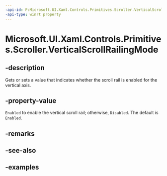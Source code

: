 ```yaml
---
-api-id: P:Microsoft.UI.Xaml.Controls.Primitives.Scroller.VerticalScrollRailingMode
-api-type: winrt property
---
```


# Microsoft.UI.Xaml.Controls.Primitives.Scroller.VerticalScrollRailingMode

<!--
public Microsoft.UI.Xaml.Controls.RailingMode VerticalScrollRailingMode { get; set; }
-->


## -description

Gets or sets a value that indicates whether the scroll rail is enabled for the vertical axis.

## -property-value

`Enabled` to enable the vertical scroll rail; otherwise, `Disabled`. The default is `Enabled`.

## -remarks

## -see-also

## -examples

